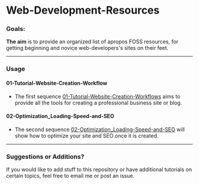 Web-Development-Resources
===

### Goals:

**The aim** is to provide an organized list of apropos FOSS resources, for getting beginning and novice web-developers's sites on their feet.

---

### Usage

#### 01-Tutorial-Website-Creation-Workflow

* The first sequence [01-Tutorial-Website-Creation-Workflows](01-Tutorial-Website-Creation-Workflows) aims to provide all the tools for creating a professional business site or blog.

#### 02-Optimization_Loading-Speed-and-SEO

* The second sequence [02-Optimization_Loading-Speed-and-SEO](02-Optimization_Loading-Speed-and-SEO) will show how to optimize your site and SEO once it is created.


---

### Suggestions or Additions?

If you would like to add stuff to this repository or have additional tutorials on certain topics, feel free to email me or post an issue.
